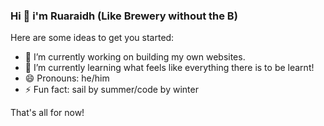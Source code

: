 ### Hi 👋 i'm Ruaraidh (Like Brewery without the B)



Here are some ideas to get you started:

- 🔭 I’m currently working on building my own websites.
- 🌱 I’m currently learning what feels like everything there is to be learnt!
- 😄 Pronouns: he/him
- ⚡ Fun fact: sail by summer/code by winter

That's all for now!